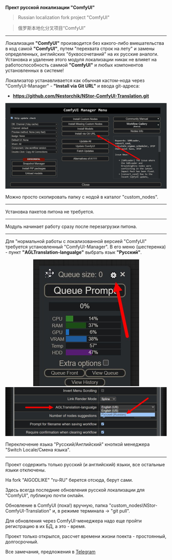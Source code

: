 **Прект русской локализации "ComfyUI"**

> Russian localization fork project "ComfyUI"

> 俄罗斯本地化分叉项目“ComfyUI”

---
Локализация **"ComfyUI"** производится без какого-либо вмешательства в код самой **"ComfyUI"**, путем "перехвата строк на лету" и замены определенных, английских "буквосочетаний" на их русские аналоги.
Установка и удаление этого модуля локализации никак не влияет на работоспособность саммой **"ComfyUI"** и любых компонентов установленных в системе!

Локализатор устанавливается как обычная кастом-нода через "ComfyUI-Manager" - **"Install via Git URL"** и ввода git-адреса:

- **https://github.com/Nestorchik/NStor-ComfyUI-Translation.git**
<p align="center">
  <img src="img/3.jpg">
</p>

Можно просто скопировать папку с нодой в каталог "custom_nodes".

---

Установка пакетов питона не требуется.
 
---

Модуль начинает работу сразу после перезагрузки питона.

---

Для "нормальной работы с локализованной версией "ComfyUI" требуется установленный "ComfyUI-Manager". В его меню (шестеренка) - пункт **"AGLTranslation-langualge"** выбрать язык **"Русский"**.
<p align="center">
  <img src="img/1.jpg">
</br>
  <img src="img/2.jpg">
</p>
Переключение языка "Русский/Английский" кнопкой менеджера "Switch Locale/Смена языка".

---

Проект содержить только русский (и английский) языки, все остальные языки отключены.

На fork "AIGODLIKE" "ru-RU" берется отсюда, берут сами.

Здесь всегда последние обновления русской локализации для "ComfyUI", публикую почти онлайн.

Обновление в ComfyUI (пока!) вручную, папка "custom_nodes\NStor-ComfyUI-Translation\" и, в режиме терминала -> "git pull".

Для обновления через ComfyUI-менеджера надо еще пройти регистрацию в их БД, а это - время.

Проект только открылся, рассчет времени жизни поекта - простоянный, долгосрочный.

Все замечания, предложения в [Telegram](https://t.me/stable_cascade_rus/1282)
